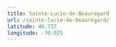 ```yaml
---
title: Sainte-Lucie-de-Beauregard
url: /sainte-lucie-de-beauregard/
latitude: 46.737
longitude: -70.025
---
```

